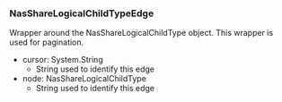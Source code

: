 ### NasShareLogicalChildTypeEdge
Wrapper around the NasShareLogicalChildType object. This wrapper is used for pagination.

- cursor: System.String
  - String used to identify this edge
- node: NasShareLogicalChildType
  - String used to identify this edge
